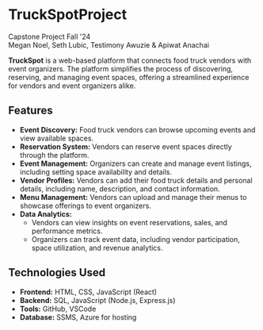 # TruckSpotProject
Capstone Project Fall '24 <br>
Megan Noel, Seth Lubic, Testimony Awuzie & Apiwat Anachai


**TruckSpot** is a web-based platform that connects food truck vendors with event organizers. The platform simplifies the process of discovering, reserving, and managing event spaces, offering a streamlined experience for vendors and event organizers alike.

## Features

- **Event Discovery:** Food truck vendors can browse upcoming events and view available spaces.
- **Reservation System:** Vendors can reserve event spaces directly through the platform.
- **Event Management:** Organizers can create and manage event listings, including setting space availability and details.
- **Vendor Profiles:** Vendors can add their food truck details and personal details, including name, description, and contact information.
- **Menu Management:** Vendors can upload and manage their menus to showcase offerings to event organizers.
- **Data Analytics:**
  - Vendors can view insights on event reservations, sales, and performance metrics.
  - Organizers can track event data, including vendor participation, space utilization, and revenue analytics.

## Technologies Used

- **Frontend:** HTML, CSS, JavaScript (React)
- **Backend:** SQL, JavaScript (Node.js, Express.js)
- **Tools:** GitHub, VSCode
- **Database:** SSMS, Azure for hosting


